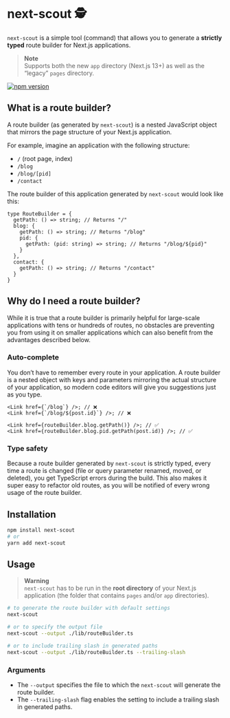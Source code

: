 # next-scout 🕵️

`next-scout` is a simple tool (command) that allows you to generate a **strictly typed** route builder for Next.js applications.

> **Note**  
> Supports both the new `app` directory (Next.js 13+) as well as the “legacy” `pages` directory.

[![npm version](https://badge.fury.io/js/next-scout.svg)](https://badge.fury.io/js/next-scout)

## What is a route builder?

A route builder (as generated by `next-scout`) is a nested JavaScript object that mirrors the page structure of your Next.js application.

For example, imagine an application with the following structure:

- `/` (root page, index)
- `/blog`
- `/blog/[pid]`
- `/contact`

The route builder of this application generated by `next-scout` would look like this:

```tsx
type RouteBuilder = { 
  getPath: () => string; // Returns "/"
  blog: {
    getPath: () => string; // Returns "/blog"
    pid: {
      getPath: (pid: string) => string; // Returns "/blog/${pid}"			
    }
  },
  contact: {
    getPath: () => string; // Returns "/contact"		
  }
}
```

## Why do I need a route builder?

While it is true that a route builder is primarily helpful for large-scale applications with tens or hundreds of routes, no obstacles are preventing you from using it on smaller applications which can also benefit from the advantages described below.

### Auto-complete

You don’t have to remember every route in your application. A route builder is a nested object with keys and parameters mirroring the actual structure of your application, so modern code editors will give you suggestions just as you type.

```tsx
<Link href={`/blog`} />; // ❌
<Link href={`/blog/${post.id}`} />; // ❌

<Link href={routeBuilder.blog.getPath()} />; // ✅
<Link href={routeBuilder.blog.pid.getPath(post.id)} />; // ✅
```

### Type safety

Because a route builder generated by `next-scout` is strictly typed, every time a route is changed (file or query parameter renamed, moved, or deleted), you get TypeScript errors during the build. This also makes it super easy to refactor old routes, as you will be notified of every wrong usage of the route builder.

## Installation

```bash
npm install next-scout
# or
yarn add next-scout
```

## Usage

> **Warning**  
> `next-scout` has to be run in the **root directory** of your Next.js application (the folder that contains `pages` and/or `app` directories).

```bash
# to generate the route builder with default settings
next-scout

# or to specify the output file
next-scout --output ./lib/routeBuilder.ts

# or to include trailing slash in generated paths
next-scout --output ./lib/routeBuilder.ts --trailing-slash
```

### Arguments
* The `--output` specifies the file to which the `next-scout` will generate the route builder.
* The `--trailing-slash` flag enables the setting to include a trailing slash in generated paths.